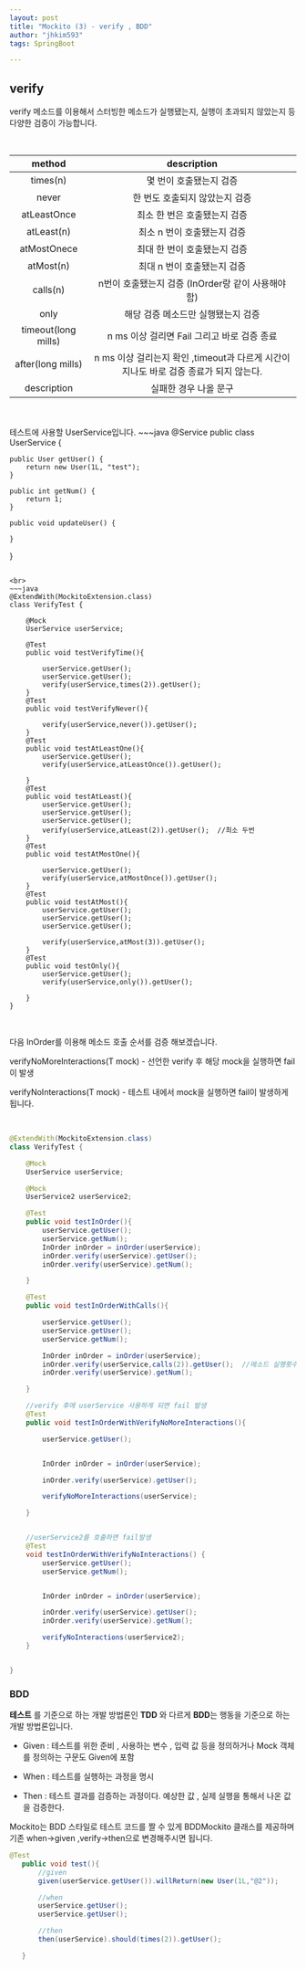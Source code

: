 ```yaml
---
layout: post
title: "Mockito (3) - verify , BDD"
author: "jhkim593"
tags: SpringBoot

---
```

## verify
verify 메소드를 이용해서 스터빙한 메소드가 실행됐는지, 실행이 초과되지 않았는지 등 다양한 검증이 가능합니다.

<br>

|method|description|
|:----------:|:----------:|
|times(n)| 몇 번이 호출됐는지 검증|
|never|한 번도 호출되지 않았는지 검증|
|atLeastOnce|최소 한 번은 호출됐는지 검증|
|atLeast(n)|최소 n 번이 호출됐는지 검증|
|atMostOnece|최대 한 번이 호출됐는지 검증|
|atMost(n)|최대 n 번이 호출됐는지 검증|
|calls(n)|n번이 호출됐는지 검증 (InOrder랑 같이 사용해야 함)|
|only|해당 검증 메소드만 실행됐는지 검증|
|timeout(long mills)|n ms 이상 걸리면 Fail 그리고 바로 검증 종료|
|after(long mills)|n ms 이상 걸리는지 확인 ,timeout과 다르게 시간이 지나도 바로 검증 종료가 되지 않는다.|
|description|실패한 경우 나올 문구|

<br>
<br>
테스트에 사용할 UserService입니다.
~~~java
@Service
public class UserService {


    public User getUser() {
        return new User(1L, "test");
    }

    public int getNum() {
        return 1;
    }

    public void updateUser() {

    }
}  
~~~

<br>
~~~java
@ExtendWith(MockitoExtension.class)
class VerifyTest {

    @Mock
    UserService userService;

    @Test
    public void testVerifyTime(){

        userService.getUser();
        userService.getUser();
        verify(userService,times(2)).getUser();
    }
    @Test
    public void testVerifyNever(){

        verify(userService,never()).getUser();
    }
    @Test
    public void testAtLeastOne(){
        userService.getUser();
        verify(userService,atLeastOnce()).getUser();

    }
    @Test
    public void testAtLeast(){
        userService.getUser();
        userService.getUser();
        userService.getUser();
        verify(userService,atLeast(2)).getUser();  //최소 두번
    }
    @Test
    public void testAtMostOne(){

        userService.getUser();
        verify(userService,atMostOnce()).getUser();
    }
    @Test
    public void testAtMost(){
        userService.getUser();
        userService.getUser();
        userService.getUser();

        verify(userService,atMost(3)).getUser();
    }
    @Test
    public void testOnly(){
        userService.getUser();
        verify(userService,only()).getUser();

    }
}
~~~

<br>

다음 InOrder를 이용해 메소드 호출 순서를 검증 해보겠습니다.

verifyNoMoreInteractions(T mock) - 선언한 verify 후 해당 mock을 실행하면 fail이 발생

verifyNoInteractions(T mock) - 테스트 내에서 mock을 실행하면 fail이 발생하게 됩니다.

<br>

~~~java
@ExtendWith(MockitoExtension.class)
class VerifyTest {

    @Mock
    UserService userService;

    @Mock
    UserService2 userService2;

    @Test
    public void testInOrder(){
        userService.getUser();
        userService.getNum();
        InOrder inOrder = inOrder(userService);
        inOrder.verify(userService).getUser();
        inOrder.verify(userService).getNum();

    }

    @Test
    public void testInOrderWithCalls(){

        userService.getUser();
        userService.getUser();
        userService.getNum();

        InOrder inOrder = inOrder(userService);
        inOrder.verify(userService,calls(2)).getUser();  //메소드 실행횟수 calls 사용
        inOrder.verify(userService).getNum();

    }

    //verify 후에 userService 사용하게 되면 fail 발생
    @Test
    public void testInOrderWithVerifyNoMoreInteractions(){

        userService.getUser();


        InOrder inOrder = inOrder(userService);

        inOrder.verify(userService).getUser();

        verifyNoMoreInteractions(userService);

    }


    //userService2를 호출하면 fail발생
    @Test
    void testInOrderWithVerifyNoInteractions() {
        userService.getUser();
        userService.getNum();


        InOrder inOrder = inOrder(userService);

        inOrder.verify(userService).getUser();
        inOrder.verify(userService).getNum();

        verifyNoInteractions(userService2);
    }


}
~~~

### BDD

**테스트** 를 기준으로 하는 개발 방법론인 **TDD** 와 다르게 **BDD**는 행동을 기준으로 하는 개발 방법론입니다.
- Given : 테스트를 위한 준비 , 사용하는 변수 , 입력 값 등을 정의하거나 Mock 객체를 정의하는 구문도 Given에 포함

- When : 테스트를 실행하는 과정을 명시

- Then : 테스트 결과를 검증하는 과정이다. 예상한 값 , 실제 실행을 통해서 나온 값을 검증한다.


Mockito는 BDD 스타일로 테스트 코드를 짤 수 있게 BDDMockito 클래스를 제공하며 기존 when->given ,verify->then으로 변경해주시면 됩니다.

~~~java
@Test
   public void test(){
       //given
       given(userService.getUser()).willReturn(new User(1L,"@2"));

       //when
       userService.getUser();
       userService.getUser();

       //then
       then(userService).should(times(2)).getUser();

   }
~~~
